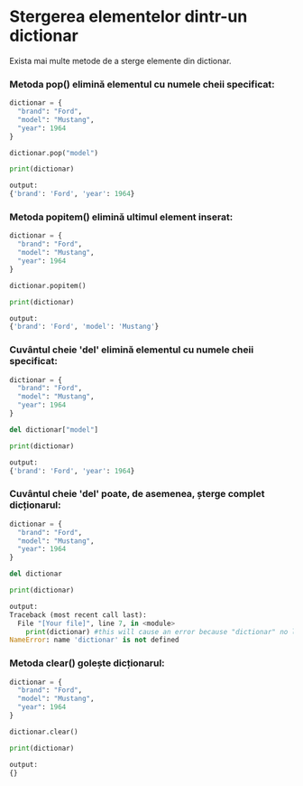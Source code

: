 # Stergerea elementelor dintr-un dictionar

Exista mai multe metode de a sterge elemente din dictionar.

### Metoda pop() elimină elementul cu numele cheii specificat:

```python
dictionar = {
  "brand": "Ford",
  "model": "Mustang",
  "year": 1964
}

dictionar.pop("model")

print(dictionar)

output:
{'brand': 'Ford', 'year': 1964}
```

### Metoda popitem() elimină ultimul element inserat:

```python
dictionar = {
  "brand": "Ford",
  "model": "Mustang",
  "year": 1964
}

dictionar.popitem()

print(dictionar)

output:
{'brand': 'Ford', 'model': 'Mustang'}
```

### Cuvântul cheie 'del' elimină elementul cu numele cheii specificat:

```python
dictionar = {
  "brand": "Ford",
  "model": "Mustang",
  "year": 1964
}

del dictionar["model"]

print(dictionar)

output:
{'brand': 'Ford', 'year': 1964}
```

### Cuvântul cheie 'del' poate, de asemenea, șterge complet dicționarul:

```python
dictionar = {
  "brand": "Ford",
  "model": "Mustang",
  "year": 1964
}

del dictionar

print(dictionar)

output:
Traceback (most recent call last):
  File "[Your file]", line 7, in <module>
    print(dictionar) #this will cause an error because "dictionar" no longer exists.
NameError: name 'dictionar' is not defined
```

### Metoda clear() golește dicționarul:

```python
dictionar = {
  "brand": "Ford",
  "model": "Mustang",
  "year": 1964
}

dictionar.clear()

print(dictionar)

output:
{}
```